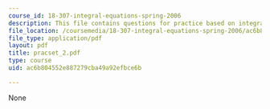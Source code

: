 ```yaml
---
course_id: 18-307-integral-equations-spring-2006
description: This file contains questions for practice based on integral equations.
file_location: /coursemedia/18-307-integral-equations-spring-2006/ac6b804552e887279cba49a92efbce6b_pracset_2.pdf
file_type: application/pdf
layout: pdf
title: pracset_2.pdf
type: course
uid: ac6b804552e887279cba49a92efbce6b

---
```

None